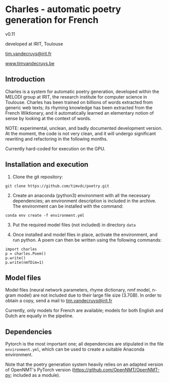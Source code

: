 # Charles - automatic poetry generation for French

v0.11

developed at IRIT, Toulouse

tim.vandecruys@irit.fr

www.timvandecruys.be


## Introduction

Charles is a system for automatic poetry generation, developed within
the MELODI group at IRIT, the research institute for computer science
in Toulouse. Charles has been trained on billions of words extracted
from generic web texts; its rhyming knowledge has been extracted from
the French Wiktionary, and it automatically learned an elementary
notion of sense by looking at the context of words.

NOTE: experimental, unclean, and badly documented development
version. At the moment, the code is not very clean, and it will
undergo significant rewriting and refactoring in the following months.

Currently hard-coded for execution on the GPU.

## Installation and execution

1) Clone the git repository:


`git clone https://github.com/timvdc/poetry.git`

2) Create an anaconda (python3) environment with all the necessary
dependencies; an environment description is included in the
archive. The environment can be installed with the command:

`conda env create -f environment.yml`

3) Put the required model files (not included) in directory `data`

4) Once installed and model files in place, activate the environment, and run python. A poem
can then be written using the following commands:

~~~
import charles
p = charles.Poem()
p.write()
p.write(nmfDim=1)
~~~~

## Model files

Model files (neural network parameters, rhyme dictionary, nmf model,
n-gram model) are not included due to their large file size
(3.7GB). In order to obtain a copy, send a mail to
tim.vandecruys@irit.fr

Currently, only models for French are available; models for both
English and Dutch are equally in the pipeline.

## Dependencies

Pytorch is the most important one; all dependencies are stipulated
in the file `environment.yml`, which can be used to create a suitable Anaconda
environment.

Note that the poetry generation system heavily relies on an adapted
version of OpenNMT's PyTorch version
(https://github.com/OpenNMT/OpenNMT-py; included as a module).